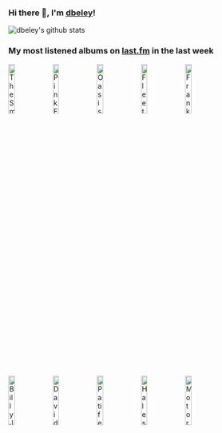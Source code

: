 ### Hi there 👋, I'm [dbeley](https://dbeley.ovh/en)!

![dbeley's github stats](https://github-readme-stats.vercel.app/api?username=dbeley)

### My most listened albums on [last.fm](https://www.last.fm/user/d_beley) in the last week

[<img src='https://lastfm.freetls.fastly.net/i/u/300x300/2a453e940a8945b4c5b2766f76ece94a.jpg' width='16%' height='16%' alt='The Smashing Pumpkins - Mellon Collie and the Infinite Sadness (Deluxe Edition)'>](https://www.last.fm/music/the%2bsmashing%2bpumpkins/mellon%2bcollie%2band%2bthe%2binfinite%2bsadness%2b%2528deluxe%2bedition%2529)&nbsp;
[<img src='https://lastfm.freetls.fastly.net/i/u/300x300/9c96e92b6b494f95cf278ad5c6b36d7e.png' width='16%' height='16%' alt='Pink Floyd - The Endless River'>](https://www.last.fm/music/pink%2bfloyd/the%2bendless%2briver)&nbsp;
[<img src='https://lastfm.freetls.fastly.net/i/u/300x300/a86cec3d7bf93873dafd7146272820e6.jpg' width='16%' height='16%' alt='Oasis - (Whats The Story) Morning Glory? (Deluxe Remastered Edition)'>](https://www.last.fm/music/oasis/%2528what%2527s%2bthe%2bstory%2529%2bmorning%2bglory%253f%2b%2528deluxe%2bremastered%2bedition%2529)&nbsp;
[<img src='https://lastfm.freetls.fastly.net/i/u/300x300/0b4716b42466ffa893ad3e3ab824318b.png' width='16%' height='16%' alt='Fleetwood Mac - Rumours'>](https://www.last.fm/music/fleetwood%2bmac/rumours)&nbsp;
[<img src='https://lastfm.freetls.fastly.net/i/u/300x300/9dfdda8fd236035197deeddb1003d94e.jpg' width='16%' height='16%' alt='Frank Zappa - Weasels Ripped My Flesh'>](https://www.last.fm/music/frank%2bzappa/weasels%2bripped%2bmy%2bflesh)&nbsp;
<br>
[<img src='https://lastfm.freetls.fastly.net/i/u/300x300/c4df4ae3b4c04237ad0dc41b3032e2bf.png' width='16%' height='16%' alt='Billy Joel - Glass Houses'>](https://www.last.fm/music/billy%2bjoel/glass%2bhouses)&nbsp;
[<img src='https://lastfm.freetls.fastly.net/i/u/300x300/622b452e302e470a132a71be9607ed6b.jpg' width='16%' height='16%' alt='David Bowie - Lodger'>](https://www.last.fm/music/david%2bbowie/lodger)&nbsp;
[<img src='https://lastfm.freetls.fastly.net/i/u/300x300/bb08df851159fbc88cb42ff1dcb5d220.jpg' width='16%' height='16%' alt='Patife Band - Corredor Polonês'>](https://www.last.fm/music/patife%2bband/corredor%2bpolon%25c3%25aas)&nbsp;
[<img src='https://lastfm.freetls.fastly.net/i/u/300x300/05ceb380a9d949fda64cf5b7fcab1ba9.jpg' width='16%' height='16%' alt='Halestorm - Halestorm'>](https://www.last.fm/music/halestorm/halestorm)&nbsp;
[<img src='https://lastfm.freetls.fastly.net/i/u/300x300/7bf96e4624c49086b8d4e38374a11d20.jpg' width='16%' height='16%' alt='Motorpsycho - Blissard'>](https://www.last.fm/music/motorpsycho/blissard)&nbsp;
<br>

